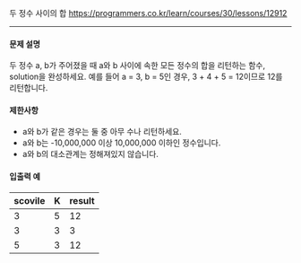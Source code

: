두 정수 사이의 합
https://programmers.co.kr/learn/courses/30/lessons/12912
***
#### 문제 설명
두 정수 a, b가 주어졌을 때 a와 b 사이에 속한 모든 정수의 합을 리턴하는 함수, solution을 완성하세요.
예를 들어 a = 3, b = 5인 경우, 3 + 4 + 5 = 12이므로 12를 리턴합니다.

#### 제한사항
- a와 b가 같은 경우는 둘 중 아무 수나 리턴하세요.
- a와 b는 -10,000,000 이상 10,000,000 이하인 정수입니다.
- a와 b의 대소관계는 정해져있지 않습니다.


#### 입출력 예

| scovile      |K      | result    |
| :------- |:------- | :-------- |
| 3|5 |12 |
| 3|3 |3 |
| 5|3 |12 |

